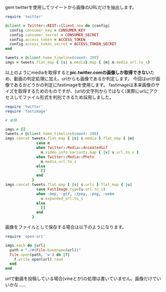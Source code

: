 gem twitterを使用してツイートから画像のURLだけを抽出します。

```ruby:app.rb
require 'twitter'

@client = Twitter::REST::Client.new do |config|
  config.consumer_key = CONSUMER_KEY
  config.consumer_secret = CONSUMER_SECRET
  config.access_token = ACCESS_TOKEN
  config.access_token_secret = ACCESS_TOKEN_SECRET
end

tweets = @client.home_timeline(count: 200)
imgs = tweets.flat_map { |s| s.media}.map { |m| m.media_url.to_s}
```

以上のようにmediaを取得すると**pic.twitter.comの画像しか取得できない**ため、動画の判定処理に加え、urlからも画像であるか判定します。
今回はurlが画像であるかどうかの判定にfastimageを使用します。
fastimageは本来画像のサイズを取得するためのものですが、(urlの文字列からではなく)実際にurlにアクセスしてファイル形式を判別できるため採用しました。

```ruby:app.rb
require 'twitter'
require 'fastimage'

# 省略

imgs = []
tweets = @client.home_timeline(count: 200)
imgs.concat tweets.flat_map { |s| s.media }.flat_map { |m|
              case m
              when Twitter::Media::AnimatedGif
                m.video_info.variants.map { |v| v.url.to_s }
              when Twitter::Media::Photo
                m.media_url.to_s
              else
                []
              end
            }
imgs.concat tweets.flat_map { |s| s.urls }.flat_map { |u|
              case FastImage.type(u.url.to_s)
              when :bmp, :gif, :jpeg, :png, :webm
                u.expanded_url.to_s
              else
                []
              end
            }
```

画像をファイルとして保存する場合は以下のようになります。

```ruby:app.rb
require 'open-uri'

imgs.each do |url|
  path = "./#{File.basename(url)}"
  File.open(path, 'w') do |f|
    f.write open(url).read
  end
end
```

urlで動画を投稿している場合(vineとか)の処理は書いていません。画像だけでいいかな……
